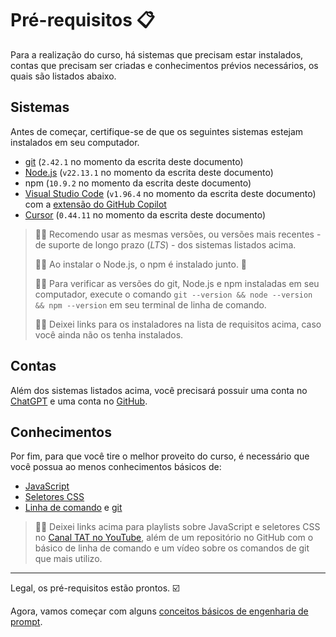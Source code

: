 # Pré-requisitos 📋

Para a realização do curso, há sistemas que precisam estar instalados, contas que precisam ser criadas e conhecimentos prévios necessários, os quais são listados abaixo.

## Sistemas

Antes de começar, certifique-se de que os seguintes sistemas estejam instalados em seu computador.

- [git](https://git-scm.com/) (`2.42.1` no momento da escrita deste documento)
- [Node.js](https://nodejs.org/en/) (`v22.13.1` no momento da escrita deste documento)
- npm (`10.9.2` no momento da escrita deste documento)
- [Visual Studio Code](https://code.visualstudio.com/) (`v1.96.4` no momento da escrita deste documento) com a [extensão do GitHub Copilot](https://marketplace.visualstudio.com/items?itemName=GitHub.copilot)
- [Cursor](https://cursor.com/) (`0.44.11` no momento da escrita deste documento)

> 👨‍🏫 Recomendo usar as mesmas versões, ou versões mais recentes - de suporte de longo prazo (_LTS_) - dos sistemas listados acima.
>
> 👨‍🏫 Ao instalar o Node.js, o npm é instalado junto. 🎉
>
> 👨‍🏫 Para verificar as versões do git, Node.js e npm instaladas em seu computador, execute o comando `git --version && node --version && npm --version` em seu terminal de linha de comando.
>
> 👨‍🏫 Deixei links para os instaladores na lista de requisitos acima, caso você ainda não os tenha instalados.

## Contas

Além dos sistemas listados acima, você precisará possuir uma conta no [ChatGPT](https://chatgpt.com/) e uma conta no [GitHub](https://github.com).

## Conhecimentos

Por fim, para que você tire o melhor proveito do curso, é necessário que você possua ao menos conhecimentos básicos de:

- [JavaScript](https://www.youtube.com/playlist?list=PL-eblSNRj0QH36XrwvGfhh14GjpG-ViS2)
- [Seletores CSS](https://www.youtube.com/playlist?list=PL-eblSNRj0QHGg3iE2HAtOkzIyNH9DSjL)
- [Linha de comando](https://github.com/wlsf82/linha-de-comando-basico/) e [git](https://youtube.com/live/xmTU2jqLuAc?feature=share)

> 👨‍🏫 Deixei links acima para playlists sobre JavaScript e seletores CSS no [Canal TAT no YouTube](https://youtube.com/@talkingabouttesting), além de um repositório no GitHub com o básico de linha de comando e um vídeo sobre os comandos de git que mais utilizo.

___

Legal, os pré-requisitos estão prontos. ☑️

Agora, vamos começar com alguns [conceitos básicos de engenharia de prompt](./prompt-engineering/1.md).
